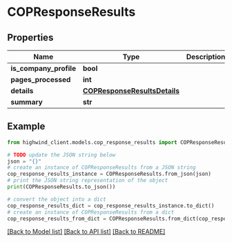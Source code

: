# COPResponseResults


## Properties

Name | Type | Description | Notes
------------ | ------------- | ------------- | -------------
**is_company_profile** | **bool** |  | [optional] 
**pages_processed** | **int** |  | [optional] 
**details** | [**COPResponseResultsDetails**](COPResponseResultsDetails.md) |  | [optional] 
**summary** | **str** |  | [optional] 

## Example

```python
from highwind_client.models.cop_response_results import COPResponseResults

# TODO update the JSON string below
json = "{}"
# create an instance of COPResponseResults from a JSON string
cop_response_results_instance = COPResponseResults.from_json(json)
# print the JSON string representation of the object
print(COPResponseResults.to_json())

# convert the object into a dict
cop_response_results_dict = cop_response_results_instance.to_dict()
# create an instance of COPResponseResults from a dict
cop_response_results_from_dict = COPResponseResults.from_dict(cop_response_results_dict)
```
[[Back to Model list]](../README.md#documentation-for-models) [[Back to API list]](../README.md#documentation-for-api-endpoints) [[Back to README]](../README.md)


